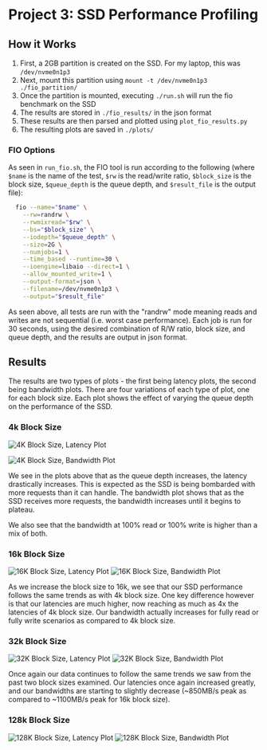 # Project 3: SSD Performance Profiling

## How it Works
1. First, a 2GB partition is created on the SSD. For my laptop, this was `/dev/nvme0n1p3`
2. Next, mount this partition using `mount -t /dev/nvme0n1p3 ./fio_partition/`
3. Once the partition is mounted, executing `./run.sh` will run the fio benchmark on the SSD
4. The results are stored in `./fio_results/` in the json format
5. These results are then parsed and plotted using `plot_fio_results.py`
6. The resulting plots are saved in `./plots/`

### FIO Options
As seen in `run_fio.sh`, the FIO tool is run according to the following (where `$name` is the name of the test, `$rw` is the read/write ratio, `$block_size` is the block size, `$queue_depth` is the queue depth, and `$result_file` is the output file):
```bash
  fio --name="$name" \
    --rw=randrw \
    --rwmixread="$rw" \
    --bs="$block_size" \
    --iodepth="$queue_depth" \
    --size=2G \
    --numjobs=1 \
    --time_based --runtime=30 \
    --ioengine=libaio --direct=1 \
    --allow_mounted_write=1 \
    --output-format=json \
    --filename=/dev/nvme0n1p3 \
    --output="$result_file"
```
As seen above, all tests are run with the "randrw" mode meaning reads and writes are not sequential (i.e. worst case performance). Each job is run for 30 seconds, using the desired combination of R/W ratio, block size, and queue depth, and the results are output in json format.

## Results
The results are two types of plots - the first being latency plots, the second being bandwidth plots. There are four variations of each type of plot, one for each block size. Each plot shows the effect of varying the queue depth on the performance of the SSD.

### 4k Block Size
![4K Block Size, Latency Plot](./plots/latency_block_size_4k.png)

![4K Block Size, Bandwidth Plot](./plots/bandwidth_block_size_4k.png)

We see in the plots above that as the queue depth increases, the latency drastically increases. This is expected as the SSD is being bombarded with more requests than it can handle. The bandwidth plot shows that as the SSD receives more requests, the bandwidth increases until it begins to plateau.

We also see that the bandwidth at 100% read or 100% write is higher than a mix of both.

### 16k Block Size

![16K Block Size, Latency Plot](./plots/latency_block_size_16k.png)
![16K Block Size, Bandwidth Plot](./plots/bandwidth_block_size_16k.png)

As we increase the block size to 16k, we see that our SSD performance follows the same trends as with 4k block size. One key difference however is that our latencies are much higher, now reaching as much as 4x the latencies of 4k block size. Our bandwidth actually increases for fully read or fully write scenarios as compared to 4k block size.

### 32k Block Size
![32K Block Size, Latency Plot](./plots/latency_block_size_32k.png)
![32K Block Size, Bandwidth Plot](./plots/bandwidth_block_size_32k.png)

Once again our data continues to follow the same trends we saw from the past two block sizes examined. Our latencies once again increased greatly, and our bandwidths are starting to slightly decrease (~850MB/s peak as compared to ~1100MB/s peak for 16k block size).

### 128k Block Size

![128K Block Size, Latency Plot](./plots/latency_block_size_128k.png)
![128K Block Size, Bandwidth Plot](./plots/bandwidth_block_size_128k.png)


